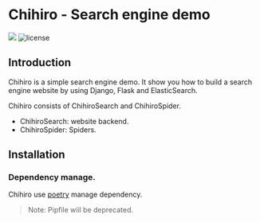 # Chihiro - Search engine demo

![](https://img.shields.io/pypi/pyversions/Django.svg) ![license](https://img.shields.io/github/license/mashape/apistatus.svg)


## Introduction

Chihiro is a simple search engine demo. It show you how to build a search engine website by using Django, Flask and ElasticSearch.

Chihiro consists of ChihiroSearch and ChihiroSpider.

- ChihiroSearch: website backend.
- ChihiroSpider: Spiders.

## Installation

### Dependency manage.

Chihiro use [poetry](https://python-poetry.org/docs/) manage dependency.

> Note: Pipfile wiil be deprecated.